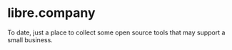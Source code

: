# libre.company
To date, just a place to collect some open source tools that may support a small business.
